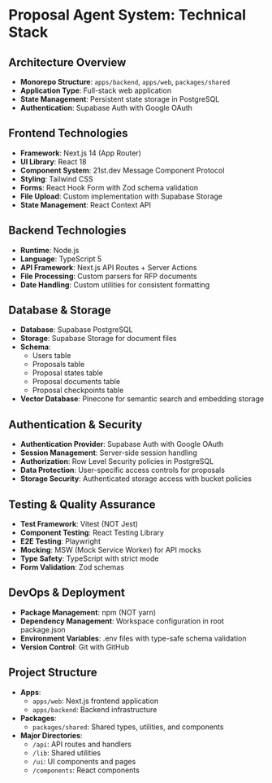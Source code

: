 # Proposal Agent System: Technical Stack

## Architecture Overview
- **Monorepo Structure**: `apps/backend`, `apps/web`, `packages/shared`
- **Application Type**: Full-stack web application
- **State Management**: Persistent state storage in PostgreSQL
- **Authentication**: Supabase Auth with Google OAuth

## Frontend Technologies
- **Framework**: Next.js 14 (App Router)
- **UI Library**: React 18
- **Component System**: 21st.dev Message Component Protocol
- **Styling**: Tailwind CSS
- **Forms**: React Hook Form with Zod schema validation
- **File Upload**: Custom implementation with Supabase Storage
- **State Management**: React Context API

## Backend Technologies
- **Runtime**: Node.js
- **Language**: TypeScript 5
- **API Framework**: Next.js API Routes + Server Actions
- **File Processing**: Custom parsers for RFP documents
- **Date Handling**: Custom utilities for consistent formatting

## Database & Storage
- **Database**: Supabase PostgreSQL
- **Storage**: Supabase Storage for document files
- **Schema**: 
  - Users table
  - Proposals table
  - Proposal states table
  - Proposal documents table
  - Proposal checkpoints table
- **Vector Database**: Pinecone for semantic search and embedding storage

## Authentication & Security
- **Authentication Provider**: Supabase Auth with Google OAuth
- **Session Management**: Server-side session handling
- **Authorization**: Row Level Security policies in PostgreSQL
- **Data Protection**: User-specific access controls for proposals
- **Storage Security**: Authenticated storage access with bucket policies

## Testing & Quality Assurance
- **Test Framework**: Vitest (NOT Jest)
- **Component Testing**: React Testing Library
- **E2E Testing**: Playwright
- **Mocking**: MSW (Mock Service Worker) for API mocks
- **Type Safety**: TypeScript with strict mode
- **Form Validation**: Zod schemas

## DevOps & Deployment
- **Package Management**: npm (NOT yarn)
- **Dependency Management**: Workspace configuration in root package.json
- **Environment Variables**: .env files with type-safe schema validation
- **Version Control**: Git with GitHub

## Project Structure
- **Apps**:
  - `apps/web`: Next.js frontend application
  - `apps/backend`: Backend infrastructure
- **Packages**:
  - `packages/shared`: Shared types, utilities, and components
- **Major Directories**:
  - `/api`: API routes and handlers
  - `/lib`: Shared utilities
  - `/ui`: UI components and pages
  - `/components`: React components